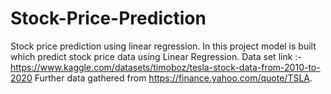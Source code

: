 # Stock-Price-Prediction
Stock price prediction using linear regression. In this project model is built which predict stock price data using Linear Regression. Data set link :- https://www.kaggle.com/datasets/timoboz/tesla-stock-data-from-2010-to-2020 Further data gathered from https://finance.yahoo.com/quote/TSLA.
